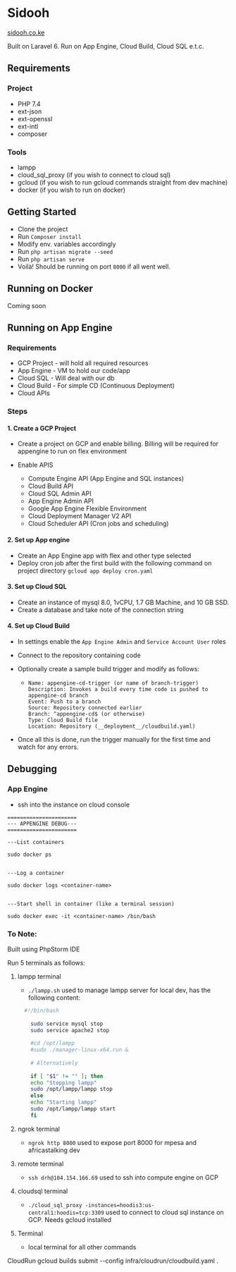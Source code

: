 # Sidooh

[sidooh.co.ke](https://sidooh.co.ke)

Built on Laravel 6. Run on App Engine, Cloud Build, Cloud SQL e.t.c.

## Requirements

### Project

- PHP 7.4
- ext-json
- ext-openssl
- ext-intl
- composer

### Tools

- lampp
- cloud_sql_proxy (if you wish to connect to cloud sql)
- gcloud (if you wish to run gcloud commands straight from dev machine)
- docker (if you wish to run on docker)

## Getting Started

- Clone the project
- Run `Composer install`
- Modify env. variables accordingly
- Run `php artisan migrate --seed`
- Run `php artisan serve`
- Voilà! Should be running on port `8000` if all went well.

## Running on Docker

Coming soon

## Running on App Engine

### Requirements

- GCP Project - will hold all required resources
- App Engine - VM to hold our code/app
- Cloud SQL - Will deal with our db
- Cloud Build - For simple CD (Continuous Deployment)
- Cloud APIs

### Steps

#### 1. Create a GCP Project

- Create a project on GCP and enable billing. Billing will be required for appengine to run on flex environment


- Enable APIS
    - Compute Engine API (App Engine and SQL instances)
    - Cloud Build API
    - Cloud SQL Admin API
    - App Engine Admin API
    - Google App Engine Flexible Environment
    - Cloud Deployment Manager V2 API
    - Cloud Scheduler API (Cron jobs and scheduling)

#### 2. Set up App engine

- Create an App Engine app with flex and other type selected
- Deploy cron job after the first build with the following command on project directory `gcloud app deploy cron.yaml`

#### 3. Set up Cloud SQL

- Create an instance of mysql 8.0, 1vCPU, 1.7 GB Machine, and 10 GB SSD.
- Create a database and take note of the connection string

#### 4. Set up Cloud Build

- In settings enable the `App Engine Admin` and `Service Account User` roles


- Connect to the repository containing code


- Optionally create a sample build trigger and modify as follows:
    - ```
      Name: appengine-cd-trigger (or name of branch-trigger)
      Description: Invokes a build every time code is pushed to appengine-cd branch
      Event: Push to a branch
      Source: Repository connected earlier
      Branch: ^appengine-cd$ (or otherwise)
      Type: Cloud Build file
      Location: Repository (__deployment__/cloudbuild.yaml) 
      ```

- Once all this is done, run the trigger manually for the first time and watch for any errors.

## Debugging

### App Engine

- ssh into the instance on cloud console

```shell
======================
--- APPENGINE DEBUG---
======================

---List containers

sudo docker ps


---Log a container

sudo docker logs <container-name>


---Start shell in container (like a terminal session)

sudo docker exec -it <container-name> /bin/bash

```

### To Note:

Built using PhpStorm IDE

Run 5 terminals as follows:

1. lampp terminal
    - `./lampp.sh`
      used to manage lampp server for local dev, has the following content:
    ```bash
      #!/bin/bash
        
        sudo service mysql stop
        sudo service apache2 stop
        
        #cd /opt/lampp
        #sudo ./manager-linux-x64.run &
        
        # Alternatively
        
        if [ "$1" != "" ]; then
        echo "Stopping lampp"
        sudo /opt/lampp/lampp stop
        else
        echo "Starting lampp"
        sudo /opt/lampp/lampp start
        fi
      ```

2. ngrok terminal
    - `ngrok http 8000`
      used to expose port 8000 for mpesa and africastalking dev

3. remote terminal
    - `ssh drh@104.154.166.69`
      used to ssh into compute engine on GCP

4. cloudsql terminal
    - `./cloud_sql_proxy -instances=hoodis3:us-central1:hoodis=tcp:3309`
      used to connect to cloud sql instance on GCP. Needs gcloud installed

5. Terminal
    - local terminal for all other commands

CloudRun gcloud builds submit --config infra/cloudrun/cloudbuild.yaml .
